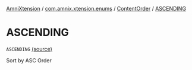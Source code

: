 [AmniXtension](../../index.md) / [com.amnix.xtension.enums](../index.md) / [ContentOrder](index.md) / [ASCENDING](./-a-s-c-e-n-d-i-n-g.md)

# ASCENDING

`ASCENDING` [(source)](https://github.com/AmniX/AmniXTension/tree/master/AmniXtension/src/main/java/com/amnix/xtension/enums/ContentOrder.kt#L14)

Sort by ASC Order

